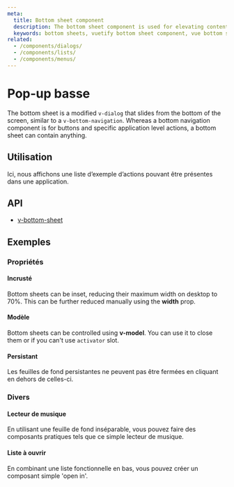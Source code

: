 ```yaml
---
meta:
  title: Bottom sheet component
  description: The bottom sheet component is used for elevating content above other elements in a dialog style fashion.
  keywords: bottom sheets, vuetify bottom sheet component, vue bottom sheet component
related:
  - /components/dialogs/
  - /components/lists/
  - /components/menus/
---
```


# Pop-up basse

The bottom sheet is a modified `v-dialog` that slides from the bottom of the screen, similar to a `v-bottom-navigation`. Whereas a bottom navigation component is for buttons and specific application level actions, a bottom sheet can contain anything.

<entry-ad />

## Utilisation

Ici, nous affichons une liste d’exemple d’actions pouvant être présentes dans une application.

<usage name="v-bottom-sheet" />

## API

- [v-bottom-sheet](/api/v-bottom-sheet)

<inline-api page="components/bottom-sheets" />

## Exemples

### Propriétés

#### Incrusté

Bottom sheets can be inset, reducing their maximum width on desktop to 70%. This can be further reduced manually using the **width** prop.

<example file="v-bottom-sheet/prop-inset" />

#### Modèle

Bottom sheets can be controlled using **v-model**. You can use it to close them or if you can't use `activator` slot.

<example file="v-bottom-sheet/prop-model" />

#### Persistant

Les feuilles de fond persistantes ne peuvent pas être fermées en cliquant en dehors de celles-ci.

<example file="v-bottom-sheet/prop-persistent" />

### Divers

#### Lecteur de musique

En utilisant une feuille de fond inséparable, vous pouvez faire des composants pratiques tels que ce simple lecteur de musique.

<example file="v-bottom-sheet/misc-player" />

#### Liste à ouvrir

En combinant une liste fonctionnelle en bas, vous pouvez créer un composant simple 'open in'.

<example file="v-bottom-sheet/misc-open-in-list" />

<backmatter />
